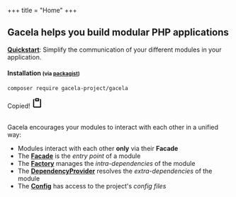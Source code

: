 +++
title = "Home"
+++

## Gacela helps you build modular PHP applications

[**Quickstart**](/docs/quickstart): Simplify the communication of your different modules in your application.

#### Installation <small>(via [packagist](https://packagist.org/packages/gacela-project/gacela))</small>

<div id="installation-composer">
    <pre class="z-code"><code><span class="z-variable z-function z-shell">composer</span> <span class="z-meta z-function-call z-arguments z-shell">require gacela-project/gacela</span></code></pre>
    <span class="button-copy-code-snippet tooltip" onclick="document.execCommand('copy')">
        <span class="tooltip-text">Copied!</span>
        <svg aria-hidden="true" viewBox="0 0 16 16" data-view-component="true" height="24" width="24">
            <path fill-rule="evenodd" d="M5.75 1a.75.75 0 00-.75.75v3c0 .414.336.75.75.75h4.5a.75.75 0 00.75-.75v-3a.75.75 0 00-.75-.75h-4.5zm.75 3V2.5h3V4h-3zm-2.874-.467a.75.75 0 00-.752-1.298A1.75 1.75 0 002 3.75v9.5c0 .966.784 1.75 1.75 1.75h8.5A1.75 1.75 0 0014 13.25v-9.5a1.75 1.75 0 00-.874-1.515.75.75 0 10-.752 1.298.25.25 0 01.126.217v9.5a.25.25 0 01-.25.25h-8.5a.25.25 0 01-.25-.25v-9.5a.25.25 0 01.126-.217z"></path>
        </svg>
    </span>
</div>

<br>

Gacela encourages your modules to interact with each other in a unified way:

- Modules interact with each other **only** via their **Facade**
- The [**Facade**](/docs/facade) is the *entry point* of a module
- The [**Factory**](/docs/factory) manages the *intra-dependencies* of the module
- The [**DependencyProvider**](/docs/dependency-provider) resolves the *extra-dependencies* of the module
- The [**Config**](/docs/config) has access to the project's *config files*
